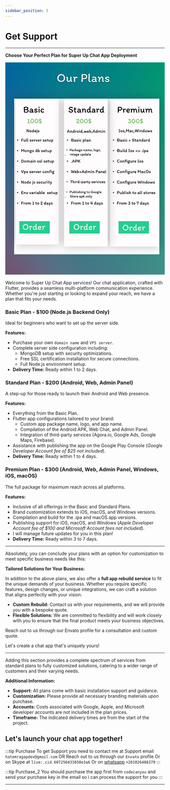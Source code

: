 ```yaml
---
sidebar_position: 5
---
```


# Get Support

---

**Choose Your Perfect Plan for Super Up Chat App Deployment**

![](img/plans.jpg)


Welcome to Super Up Chat App services! Our chat application, crafted with Flutter, provides a seamless multi-platform
communication experience. Whether you're just starting or looking to expand your reach, we have a plan that fits your
needs.

### **Basic Plan - $100 (Node.js Backend Only)**

Ideal for beginners who want to set up the server side.

**Features:**

- Purchase your own `domain name` and `VPS server`.
- Complete server side configuration including:
    - MongoDB setup with security optimizations.
    - Free SSL certification installation for secure connections.
    - Full Node.js environment setup.
- **Delivery Time:** Ready within 1 to 2 days.

### **Standard Plan - $200 (Android, Web, Admin Panel)**

A step-up for those ready to launch their Android and Web presence.

**Features:**

- Everything from the Basic Plan.
- Flutter app configurations tailored to your brand:
    - Custom app package name, logo, and app name.
    - Compilation of the Android APK, Web Chat, and Admin Panel.
    - Integration of third-party services (Agora.io, Google Ads, Google Maps, Firebase).
- Assistance with publishing the app on the Google Play Console (*Google Developer Account fee of $25 not included*).
- **Delivery Time:** Ready within 1 to 4 days.

### **Premium Plan - $300 (Android, Web, Admin Panel, Windows, iOS, macOS)**

The full package for maximum reach across all platforms.

**Features:**

- Inclusive of all offerings in the Basic and Standard Plans.
- Brand customization extends to iOS, macOS, and Windows versions.
- Compilation and build for the .ipa and macOS app versions.
- Publishing support for iOS, macOS, and Windows (*Apple Developer Account fee of $100 and Microsoft Account fees not
  included*).
- I will manage future updates for you in this plan!
- **Delivery Time:** Ready within 3 to 7 days.

---

Absolutely, you can conclude your plans with an option for customization to meet specific business needs like this:

**Tailored Solutions for Your Business:**

In addition to the above plans, we also offer a **full app rebuild service** to fit the unique demands of your business.
Whether you require specific features, design changes, or unique integrations, we can craft a solution that aligns
perfectly with your vision.

- **Custom Rebuild:** Contact us with your requirements, and we will provide you with a bespoke quote.
- **Flexible Solutions:** We are committed to flexibility and will work closely with you to ensure that the final
  product meets your business objectives.

Reach out to us through our Envato profile for a consultation and custom quote.

Let's create a chat app that's uniquely yours!

--- 

Adding this section provides a complete spectrum of services from standard plans to fully customized solutions, catering
to a wider range of customers and their varying needs.

**Additional Information:**

- **Support:** All plans come with basic installation support and guidance.
- **Customization:** Please provide all necessary branding materials upon purchase.
- **Accounts:** Costs associated with Google, Apple, and Microsoft developer accounts are not included in the plan
  prices.
- **Timeframe:** The indicated delivery times are from the start of the project.

## Let's launch your chat app together!

:::tip Purchase
To get Support you need to contact me at
Support email `hatemragapdev@gmail.com`
OR Reach out to us through our `Envato` profile
Or on Skype at `live:.cid.607250433850e3a6`
Or on [whatsapp](https://wa.me/+201026488379) `+201026488379` 
:::

:::tip Purchase_2
You should purchase the app first from `codecanyou`
and send your purchase key in the email so i can process the support for you
:::

---